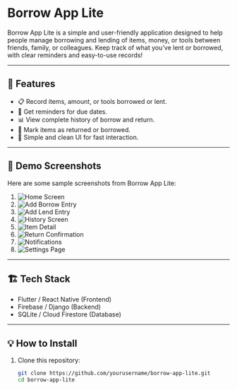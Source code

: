 # Borrow App Lite

Borrow App Lite is a simple and user-friendly application designed to help people manage borrowing and lending of items, money, or tools between friends, family, or colleagues. Keep track of what you’ve lent or borrowed, with clear reminders and easy-to-use records!

---

## 🌟 Features

- 📋 Record items, amount, or tools borrowed or lent.
- 🔔 Get reminders for due dates.
- 📊 View complete history of borrow and return.
- 🔄 Mark items as returned or borrowed.
- 🧾 Simple and clean UI for fast interaction.

---

## 📱 Demo Screenshots

Here are some sample screenshots from Borrow App Lite:

1. ![Home Screen](screenshots/1.png)
2. ![Add Borrow Entry](screenshots/2.png)
3. ![Add Lend Entry](screenshots/3.png)
4. ![History Screen](screenshots/4.png)
5. ![Item Detail](screenshots/5.png)
6. ![Return Confirmation](screenshots/6.png)
7. ![Notifications](screenshots/7.png)
8. ![Settings Page](screenshots/8.png)

---

## 🏗️ Tech Stack

- Flutter / React Native (Frontend)
- Firebase / Django (Backend)
- SQLite / Cloud Firestore (Database)

---

## 💡 How to Install

1. Clone this repository:

   ```bash
   git clone https://github.com/yourusername/borrow-app-lite.git
   cd borrow-app-lite
   ```
